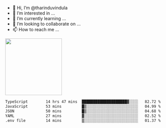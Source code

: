 - 👋 Hi, I’m @tharinduvindula
- 👀 I’m interested in ...
- 🌱 I’m currently learning ...
- 💞️ I’m looking to collaborate on ...
- 📫 How to reach me ...

<!---
tharinduvindula/tharinduvindula is a ✨ special ✨ repository because its `README.md` (this file) appears on your GitHub profile.
You can click the Preview link to take a look at your changes.
--->

<img height="180em" src="https://github-readme-stats.vercel.app/api?username=tharinduvindula&show_icons=true&hide_border=false&&count_private=true&include_all_commits=true" />


<!--START_SECTION:waka-->

```txt
TypeScript        14 hrs 47 mins  ████████████████████▓░░░░   82.72 %
JavaScript        53 mins         █▒░░░░░░░░░░░░░░░░░░░░░░░   04.99 %
JSON              50 mins         █▒░░░░░░░░░░░░░░░░░░░░░░░   04.68 %
YAML              27 mins         ▓░░░░░░░░░░░░░░░░░░░░░░░░   02.52 %
.env file         14 mins         ▒░░░░░░░░░░░░░░░░░░░░░░░░   01.37 %
```

<!--END_SECTION:waka-->
